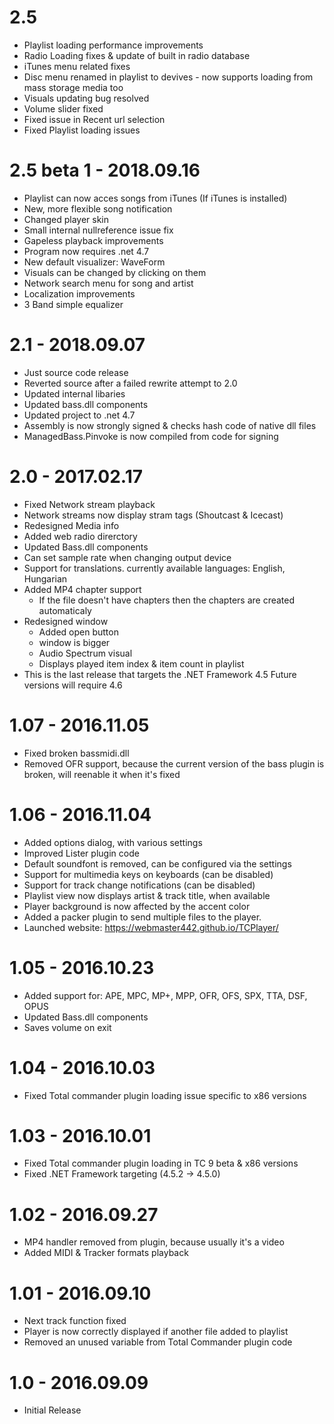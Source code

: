 # 2.5
 * Playlist loading performance improvements
 * Radio Loading fixes & update of built in radio database
 * iTunes menu related fixes
 * Disc menu renamed in playlist to devives - now supports loading from mass storage media too
 * Visuals updating bug resolved
 * Volume slider fixed
 * Fixed issue in Recent url selection
 * Fixed Playlist loading issues

# 2.5 beta 1 - 2018.09.16
 * Playlist can now acces songs from iTunes (If iTunes is installed)
 * New, more flexible song notification
 * Changed player skin
 * Small internal nullreference issue fix
 * Gapeless playback improvements
 * Program now requires .net 4.7
 * New default visualizer: WaveForm
 * Visuals can be changed by clicking on them
 * Network search menu for song and artist
 * Localization improvements
 * 3 Band simple equalizer

# 2.1 - 2018.09.07
 * Just source code release
 * Reverted source after a failed rewrite attempt to 2.0
 * Updated internal libaries
 * Updated bass.dll components
 * Updated project to .net 4.7
 * Assembly is now strongly signed & checks hash code of native dll files
 * ManagedBass.Pinvoke is now compiled from code for signing

# 2.0 - 2017.02.17
 * Fixed Network stream playback
 * Network streams now display stram tags (Shoutcast & Icecast)
 * Redesigned Media info
 * Added web radio direrctory
 * Updated Bass.dll components
 * Can set sample rate when changing output device
 * Support for translations. currently available languages: English, Hungarian
 * Added MP4 chapter support
	- If the file doesn't have chapters then the chapters are created automaticaly
 * Redesigned window
	- Added open button
	- window is bigger
	- Audio Spectrum visual
	- Displays played item index & item count in playlist
 * This is the last release that targets the .NET Framework 4.5 Future versions will require 4.6

# 1.07 - 2016.11.05
 * Fixed broken bassmidi.dll
 * Removed OFR support, because the current version of the bass plugin is broken, will reenable it when it's fixed
 
# 1.06 - 2016.11.04

 * Added options dialog, with various settings
 * Improved Lister plugin code
 * Default soundfont is removed, can be configured via the settings
 * Support for multimedia keys on keyboards (can be disabled)
 * Support for track change notifications (can be disabled)
 * Playlist view now displays artist & track title, when available
 * Player background is now affected by the accent color
 * Added a packer plugin to send multiple files to the player.
 * Launched website: https://webmaster442.github.io/TCPlayer/

# 1.05 - 2016.10.23

 * Added support for: APE, MPC, MP+, MPP, OFR, OFS, SPX, TTA, DSF, OPUS
 * Updated Bass.dll components
 * Saves volume on exit

# 1.04 - 2016.10.03

 * Fixed Total commander plugin loading issue specific to x86 versions

# 1.03 - 2016.10.01

 * Fixed Total commander plugin loading in TC 9 beta & x86 versions
 * Fixed .NET Framework targeting (4.5.2 -> 4.5.0)

# 1.02 - 2016.09.27

 * MP4 handler removed from plugin, because usually it's a video
 * Added MIDI & Tracker formats playback

# 1.01 - 2016.09.10
 
 * Next track function fixed
 * Player is now correctly displayed if another file added to playlist
 * Removed an unused variable from Total Commander plugin code

# 1.0 - 2016.09.09

 * Initial Release
